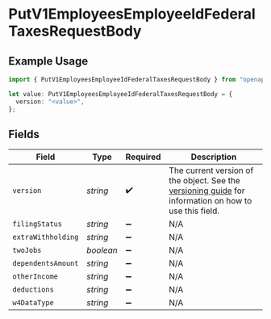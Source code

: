 # PutV1EmployeesEmployeeIdFederalTaxesRequestBody

## Example Usage

```typescript
import { PutV1EmployeesEmployeeIdFederalTaxesRequestBody } from "openapi/models/operations";

let value: PutV1EmployeesEmployeeIdFederalTaxesRequestBody = {
  version: "<value>",
};
```

## Fields

| Field                                                                                                                                                                         | Type                                                                                                                                                                          | Required                                                                                                                                                                      | Description                                                                                                                                                                   |
| ----------------------------------------------------------------------------------------------------------------------------------------------------------------------------- | ----------------------------------------------------------------------------------------------------------------------------------------------------------------------------- | ----------------------------------------------------------------------------------------------------------------------------------------------------------------------------- | ----------------------------------------------------------------------------------------------------------------------------------------------------------------------------- |
| `version`                                                                                                                                                                     | *string*                                                                                                                                                                      | :heavy_check_mark:                                                                                                                                                            | The current version of the object. See the [versioning guide](https://docs.gusto.com/embedded-payroll/docs/versioning#object-layer) for information on how to use this field. |
| `filingStatus`                                                                                                                                                                | *string*                                                                                                                                                                      | :heavy_minus_sign:                                                                                                                                                            | N/A                                                                                                                                                                           |
| `extraWithholding`                                                                                                                                                            | *string*                                                                                                                                                                      | :heavy_minus_sign:                                                                                                                                                            | N/A                                                                                                                                                                           |
| `twoJobs`                                                                                                                                                                     | *boolean*                                                                                                                                                                     | :heavy_minus_sign:                                                                                                                                                            | N/A                                                                                                                                                                           |
| `dependentsAmount`                                                                                                                                                            | *string*                                                                                                                                                                      | :heavy_minus_sign:                                                                                                                                                            | N/A                                                                                                                                                                           |
| `otherIncome`                                                                                                                                                                 | *string*                                                                                                                                                                      | :heavy_minus_sign:                                                                                                                                                            | N/A                                                                                                                                                                           |
| `deductions`                                                                                                                                                                  | *string*                                                                                                                                                                      | :heavy_minus_sign:                                                                                                                                                            | N/A                                                                                                                                                                           |
| `w4DataType`                                                                                                                                                                  | *string*                                                                                                                                                                      | :heavy_minus_sign:                                                                                                                                                            | N/A                                                                                                                                                                           |